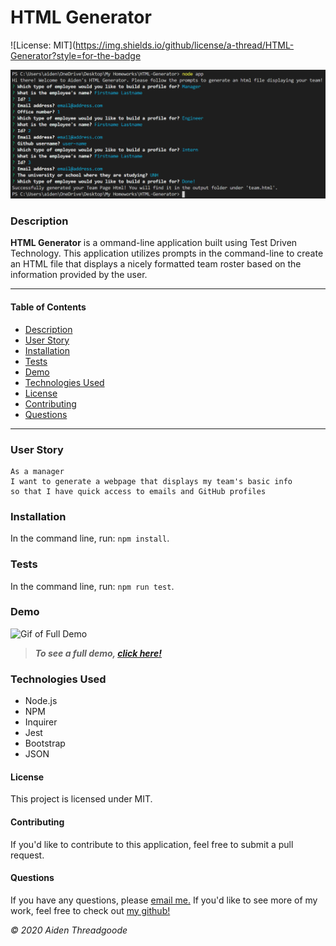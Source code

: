 
# HTML Generator 
![License: MIT](https://img.shields.io/github/license/a-thread/HTML-Generator?style=for-the-badge

![Photo of command-line prompts](./assets/demo.png)
    
### Description

**HTML Generator** is a ommand-line application built using Test Driven Technology. This application utilizes prompts in the command-line to create an HTML file that displays a nicely formatted team roster based on the information provided by the user.

---

#### Table of Contents
- [Description](#description)
- [User Story](#user)
- [Installation](#installation)
- [Tests](#tests)
- [Demo](#demo)
- [Technologies Used](#technologies)
- [License](#license)
- [Contributing](#contributing)
- [Questions](#questions)

---

### User Story

```
As a manager
I want to generate a webpage that displays my team's basic info
so that I have quick access to emails and GitHub profiles
```

### Installation

In the command line, run: ``` npm install ```.

### Tests

In the command line, run: ``` npm run test ```.

### Demo

![Gif of Full Demo](./assets/demo.gif)

> ***To see a full demo, [click here!](https://www.youtube.com/watch?v=FLKtLFQwNlI&feature=youtu.be)***

### Technologies Used

- Node.js
- NPM
- Inquirer
- Jest
- Bootstrap
- JSON

#### License
This project is licensed under MIT. 

#### Contributing
If you'd like to contribute to this application, feel free to submit a pull request.

#### Questions
    
If you have any questions, please [email me.](mailto:aiden.threadgoode@gmail.com)
If you'd like to see more of my work, feel free to check out [my github!](https://github.com/a-thread)

*© 2020 Aiden Threadgoode*
    
